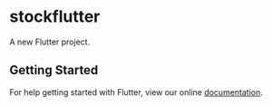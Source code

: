 # stockflutter

A new Flutter project.

## Getting Started

For help getting started with Flutter, view our online
[documentation](https://flutter.io/).
